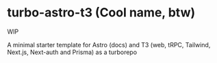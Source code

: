 # turbo-astro-t3 (Cool name, btw)

WIP

A minimal starter template for Astro (docs) and T3 (web, tRPC, Tailwind, Next.js, Next-auth and Prisma) as a turborepo
